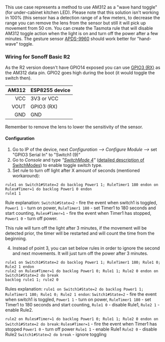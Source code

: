 This use case represents a method to use AM312 as a "wave hand toggle" (for under-cabinet kitchen LED). Please note that this solution isn't working in 100% (this sensor has a detection range of a few meters, to decrease the range you can remove the lens from the sensor but still it will pick up movement from 50 cm. You can create the Tasmota rule that will disable AM312 toggle action when the light is on and turn off the power after a few minutes. The gesture sensor [APDS-9960](APDS-9960) should work better for "hand-wave" toggle.


### Wiring for Sonoff Basic R2

As the R2 version doesn't have GPIO14 exposed you can use [GPIO3 (RX)](https://www.youtube.com/watch?v=yavDqDzRdUk&t=139) as the AM312 data pin. GPIO2 goes high during the boot (it would toggle the switch then).

|AM312       | ESP8255 device     |
|-----------:|:-------------------|
|        VCC | 3V3 or VCC         |
|       VOUT | GPIO3 (RX)         |
|        GND | GND                |

Remember to remove the lens to lower the sensitivity of the sensor.

#### Configuration

1. Go to IP of the device, next _Configuration --> Configure Module -->_ set "GPIO3 Serial In" to "Switch1 (9)"
2. Go to _Console_ and type _"[SwitchMode 4](Commands.md#switchmode)"_ ([detailed description of SwitchModes](Buttons-and-Switches#switchmode)) to enable toggle switch type.
3. Set rule to turn off light after X amount of seconds (mentioned workaround):
```
rule1 on Switch1#State=2 do backlog Power1 1; RuleTimer1 180 endon on Rules#Timer=1 do backlog Power1 0 endon
rule1 1
```

Rule explanation:
``Switch1#State=2`` - fire the event when switch1 is toggled, 
``Power1 1`` - turn on power, 
``RuleTimer1 180`` - set Timer1 to 180 seconds and start counting, 
``Rules#Timer=1`` - fire the event when Timer1 has stopped, 
``Power1 0`` - turn off power.

This rule will turn off the light after 3 minutes, if the movement will be detected prior, the timer will be restarted and will count the time from the beginning.

4. Instead of point 3, you can set below rules in order to ignore the second and next movements. It will just turn off the power after 3 minutes.
```
rule1 on Switch1#State=2 do backlog Power1 1; RuleTimer1 180; Rule1 0; Rule2 1 endon
rule2 on Rules#Timer=1 do backlog Power1 0; Rule1 1; Rule2 0 endon on Switch1#State=2 do break
backlog rule1 1; rule2 0
```

Rules explanation:
``rule1 on Switch1#State=2 do backlog Power1 1; RuleTimer1 180; Rule1 0; Rule2 1 endon``:
``Switch1#State=2`` - fire the event when switch1 is toggled, 
``Power1 1`` - turn on power, 
``RuleTimer1 180`` - set Timer1 to 180 seconds and start counting, 
``Rule1 0`` - disable Rule1, 
``Rule2 1`` - enable Rule2.

``rule2 on Rules#Timer=1 do backlog Power1 0; Rule1 1; Rule2 0 endon on Switch1#State=2 do break``:
``Rules#Timer=1`` - fire the event when Timer1 has stopped
``Power1 0`` - turn off power
``Rule1 1`` - enable Rule1
``Rule2 0`` - disable Rule2
``Switch1#State=2 do break`` - ignore toggling

